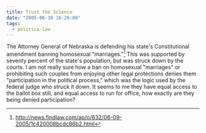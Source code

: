 ```yaml
---
title: Trust the Science
date: "2005-06-10 16:26:00"
tags:
  - politics-law
---
```

The Attorney General of Nebraska is defending his state's
Constitutional amendment banning homosexual "marriages."[^1] This
was supported by seventy percent of the state's population, but
was struck down by the courts.  I am not really sure how a ban on
homosexual "marriages" or prohibiting such couples from enjoying
other legal protections denies them "participation in the political
process," which was the logic used by the federal judge who struck
it down.  It seems to me they have equal access to the ballot box
still, and equal access to run for office, how exactly are they
being denied participation?

[^1]: http://news.findlaw.com/ap/o/632/06-09-2005/1c420008bcdc86b2.html

